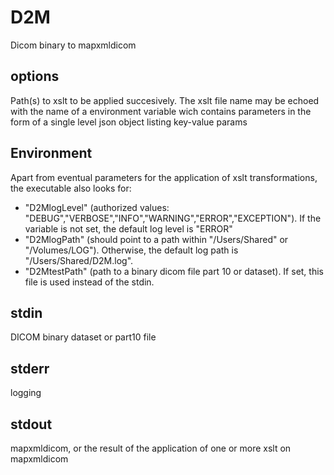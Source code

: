 # D2M

Dicom binary to mapxmldicom

## options
Path(s) to xslt to be applied succesively.
The xslt file name may be echoed with the name of a environment variable wich contains parameters in the form of a single level json object listing key-value params  

## Environment
Apart from eventual parameters for the application of xslt transformations, the executable also looks for:
- "D2MlogLevel" (authorized values: "DEBUG","VERBOSE","INFO","WARNING","ERROR","EXCEPTION"). If the variable is not set, the default log level is "ERROR"
- "D2MlogPath" (should point to a path within "/Users/Shared" or "/Volumes/LOG"). Otherwise, the default log path is "/Users/Shared/D2M.log".
- "D2MtestPath" (path to a binary dicom file part 10 or dataset). If set, this file is used instead of the stdin.

## stdin
DICOM binary dataset or part10 file

## stderr
logging

## stdout
mapxmldicom, or the result of the application of one or more xslt on mapxmldicom
